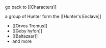 go back to [[Characters]]

a group of Hunter form the [[Hunter's Enclave]]

- [[Orvos Tremus]]
- [[Goby hyfon]]
- [[Baltazaar]]
- and more 